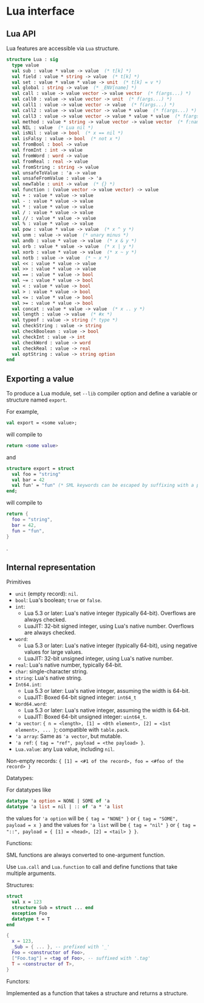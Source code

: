 # Lua interface

## Lua API

Lua features are accessible via `Lua` structure.

```sml
structure Lua : sig
  type value
  val sub : value * value -> value  (* t[k] *)
  val field : value * string -> value  (* t[k] *)
  val set : value * value * value -> unit  (* t[k] = v *)
  val global : string -> value  (* _ENV[name] *)
  val call : value -> value vector -> value vector  (* f(args...) *)
  val call0 : value -> value vector -> unit  (* f(args...) *)
  val call1 : value -> value vector -> value  (* f(args...) *)
  val call2 : value -> value vector -> value * value  (* f(args...) *)
  val call3 : value -> value vector -> value * value * value  (* f(args...) *)
  val method : value * string -> value vector -> value vector  (* f:name(args...) *)
  val NIL : value  (* Lua nil *)
  val isNil : value -> bool  (* x == nil *)
  val isFalsy : value -> bool  (* not x *)
  val fromBool : bool -> value
  val fromInt : int -> value
  val fromWord : word -> value
  val fromReal : real -> value
  val fromString : string -> value
  val unsafeToValue : 'a -> value
  val unsafeFromValue : value -> 'a
  val newTable : unit -> value  (* {} *)
  val function : (value vector -> value vector) -> value
  val + : value * value -> value
  val - : value * value -> value
  val * : value * value -> value
  val / : value * value -> value
  val // : value * value -> value
  val % : value * value -> value
  val pow : value * value -> value  (* x ^ y *)
  val unm : value -> value  (* unary minus *)
  val andb : value * value -> value  (* x & y *)
  val orb : value * value -> value  (* x | y *)
  val xorb : value * value -> value  (* x ~ y *)
  val notb : value -> value  (* ~ x *)
  val << : value * value -> value
  val >> : value * value -> value
  val == : value * value -> bool
  val ~= : value * value -> bool
  val < : value * value -> bool
  val > : value * value -> bool
  val <= : value * value -> bool
  val >= : value * value -> bool
  val concat : value * value -> value  (* x .. y *)
  val length : value -> value  (* #x *)
  val typeof : value -> string (* type *)
  val checkString : value -> string
  val checkBoolean : value -> bool
  val checkInt : value -> int
  val checkWord : value -> word
  val checkReal : value -> real
  val optString : value -> string option
end
```

## Exporting a value

To produce a Lua module, set `--lib` compiler option and define a variable or structure named `export`.

For example,

```sml
val export = <some value>;
```

will compile to

```lua
return <some value>
```

and

```sml
structure export = struct
  val foo = "string"
  val bar = 42
  val fun' = "fun" (* SML keywords can be escaped by suffixing with a prime *)
end;
```

will compile to

```lua
return {
  foo = "string",
  bar = 42,
  fun = "fun",
}
```
.

## Internal representation

Primitives

* `unit` (empty record): `nil`.
* `bool`: Lua's boolean; `true` or `false`.
* `int`:
    * Lua 5.3 or later: Lua's native integer (typically 64-bit). Overflows are always checked.
    * LuaJIT: 32-bit signed integer, using Lua's native number. Overflows are always checked.
* `word`:
    * Lua 5.3 or later: Lua's native integer (typically 64-bit), using negative values for large values.
    * LuaJIT: 32-bit unsigned integer, using Lua's native number.
* `real`: Lua's native number, typically 64-bit.
* `char`: single-character string.
* `string`: Lua's native string.
* `Int64.int`:
    * Lua 5.3 or later: Lua's native integer, assuming the width is 64-bit.
    * LuaJIT: Boxed 64-bit signed integer: `int64_t`
* `Word64.word`:
    * Lua 5.3 or later: Lua's native integer, assuming the width is 64-bit.
    * LuaJIT: Boxed 64-bit unsigned integer: `uint64_t`.
* `'a vector`: `{ n = <length>, [1] = <0th element>, [2] = <1st element>, ... }`; compatible with `table.pack`.
* `'a array`: Same as `'a vector`, but mutable.
* `'a ref`: `{ tag = "ref", payload = <the payload> }`.
* `Lua.value`: any Lua value, including `nil`.

Non-empty records: `{ [1] = <#1 of the record>, foo = <#foo of the record> }`

Datatypes:

For datatypes like

```sml
datatype 'a option = NONE | SOME of 'a
datatype 'a list = nil | :: of 'a * 'a list
```

the values for `'a option` will be `{ tag = "NONE" }` or `{ tag = "SOME", payload = x }`
and the values for `'a list` will be `{ tag = "nil" }` or `{ tag = "::", payload = { [1] = <head>, [2] = <tail> } }`.

Functions:

SML functions are always converted to one-argument function.

Use `Lua.call` and `Lua.function` to call and define functions that take multiple arguments.

Structures:

```sml
struct
  val x = 123
  structure Sub = struct ... end
  exception Foo
  datatype t = T
end
```

```lua
{
  x = 123,
  _Sub = { ... }, -- prefixed with '_'
  Foo = <constructor of Foo>,
  ["Foo.tag"] = <tag of Foo>, -- suffixed with '.tag'
  T = <constructor of T>,
}
```

Functors:

Implemented as a function that takes a structure and returns a structure.
